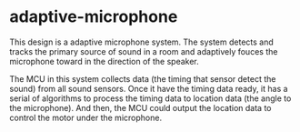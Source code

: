 # adaptive-microphone
This design is a adaptive microphone system. The system detects and tracks the primary source of sound in a room and adaptively fouces the microphone toward in the direction of the speaker.

The MCU in this system collects data (the timing that sensor detect the sound) from all sound sensors. Once it have the timing data ready, it has a serial of algorithms to process the timing data to location data (the angle to the microphone). And then, the MCU could output the location data to control the motor under the microphone. 
